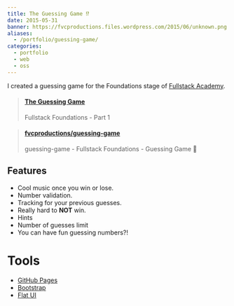```yaml
---
title: The Guessing Game ⁉️
date: 2015-05-31
banner: https://fvcproductions.files.wordpress.com/2015/06/unknown.png
aliases:
  - /portfolio/guessing-game/
categories:
  - portfolio
  - web
  - oss
---
```


I created a guessing game for the Foundations stage of [Fullstack Academy](//fullstackacademy.com).

<blockquote class="embedly-card"><h4><a href="https://fvcproductions.github.io/guessing-game">The Guessing Game</a></h4><p>Fullstack Foundations - Part 1</p></blockquote>
<script async src="//cdn.embedly.com/widgets/platform.js" charset="UTF-8"></script>

<blockquote class="embedly-card"><h4><a href="http://github.com/fvcproductions/guessing-game">fvcproductions/guessing-game</a></h4><p>guessing-game - Fullstack Foundations - Guessing Game 🎱</p></blockquote>
<script async src="//cdn.embedly.com/widgets/platform.js" charset="UTF-8"></script>

## Features

* Cool music once you win or lose.
* Number validation.
* Tracking for your previous guesses.
* Really hard to **NOT** win.
* Hints
* Number of guesses limit
* You can have fun guessing numbers?!

# Tools

* [GitHub Pages](//pages.github.com/)
* [Bootstrap](//getbootstrap.com/)
* [Flat UI](//designmodo.github.io/Flat-UI/)
